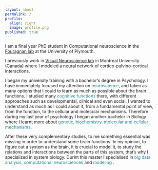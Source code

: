 ```yaml
---
layout: about
permalink: /
profile:
  align: right
  image: profile.png
published: true
---
```

 
I am a final year PhD student in Computational neuroscience in the [Fouragnan lab](https://www.elsa-fouragnan.com/) at the University of Plymouth.


I previously work in [Visual Neuroscience lab](https://www.opto.umontreal.ca/neurosciences/)
in Montreal University (Canada) where I modeled a neural network of cortico-pulvino-cortical interactions.


I began my university training with a bachelor's degree in Psychology. I have immediately focused my attention on <font color="#16868e">neuroscience</font>, and taken as many options that I could to learn as much as possible about the brain functions. I studied many <font color="#16868e">cognitive functions</font> there, with different approaches such as developmental, clinical and even social. I wanted to understand as much as I could about it, from a fundamental point of view, from the function, to the cellular and molecular mechanisms. Therefore during my last year of psychology I began another bachelor in Biology where I learnt more about <font color="#16868e"> genetic, biochemistry, molecular and cellular mechanisms</font>. 

After these very complementary studies, to me something essential was missing in order to understand some brain functions. In my opinion, to figure out a system as the brain, it is crucial to model it, to study the relations and interactions between the parts of this system, that’s why I specialized in system biology. Durint this master I specialised in <font color="#16868e"> big data analysis, computational neurosciences </font> and <font color="#16868e"> modeling </font>.


